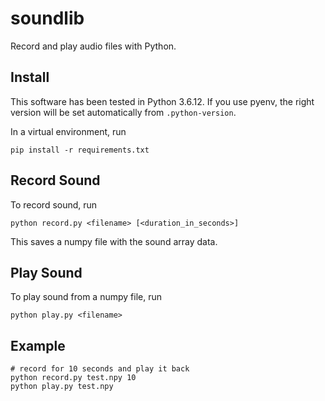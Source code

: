 # soundlib
Record and play audio files with Python.

## Install

This software has been tested in Python 3.6.12. If you use pyenv, the right version will be set automatically from `.python-version`. 

In a virtual environment, run

```
pip install -r requirements.txt
```

## Record Sound

To record sound, run

```
python record.py <filename> [<duration_in_seconds>]
```

This saves a numpy file with the sound array data.

## Play Sound

To play sound from a numpy file, run

```
python play.py <filename>
```

## Example

```
# record for 10 seconds and play it back
python record.py test.npy 10
python play.py test.npy
```
